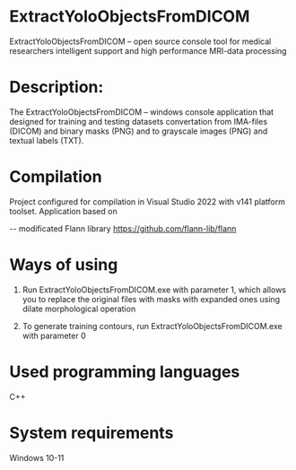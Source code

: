 # ExtractYoloObjectsFromDICOM
ExtractYoloObjectsFromDICOM – open source console tool for medical researchers intelligent support and high performance MRI-data processing

# Description:
The ExtractYoloObjectsFromDICOM – windows console application that designed for training and testing datasets convertation from IMA-files (DICOM) and binary masks (PNG) and to grayscale images (PNG) and textual labels (TXT).

# Compilation
Project configured for compilation in Visual Studio 2022 with v141 platform toolset. Application based on 

-- modificated Flann library https://github.com/flann-lib/flann

# Ways of using
1. Run ExtractYoloObjectsFromDICOM.exe with parameter 1, which allows you to replace the original files with masks with expanded ones using dilate morphological operation

2. To generate training contours, run ExtractYoloObjectsFromDICOM.exe with parameter 0

# Used programming languages
C++

# System requirements
Windows 10-11
